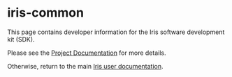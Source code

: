 # iris-common

This page contains developer information for the Iris software 
development kit (SDK).

Please see the [Project Documentation][proj-info] for more details.

Otherwise, return to the main [Iris user documentation][user-docs].

[proj-info]: ./project-info.html
[user-docs]: ../index.html